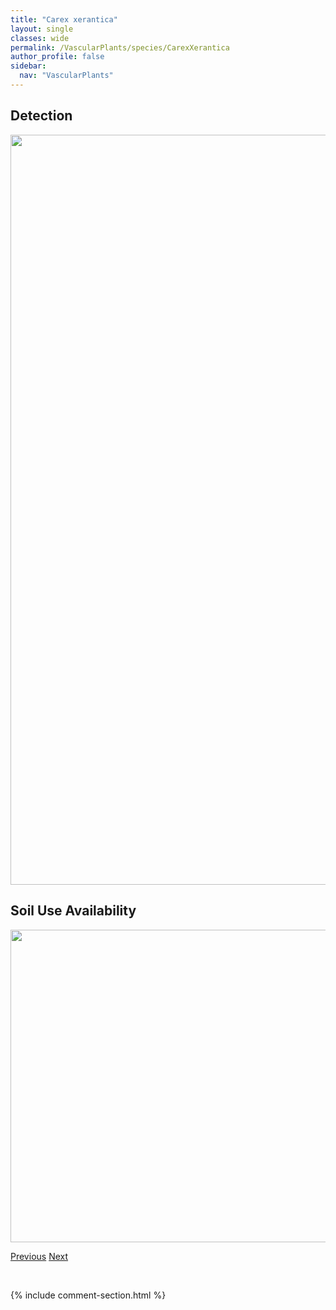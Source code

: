 ```yaml
---
title: "Carex xerantica"
layout: single
classes: wide
permalink: /VascularPlants/species/CarexXerantica
author_profile: false
sidebar:
  nav: "VascularPlants"
---
```


<h2>Detection</h2>

<a href="https://drive.google.com/uc?export=view&id=1Mn0FIyTt7LwPNhHgot-69GFhAPx1cOfv">
<img src="https://drive.google.com/uc?export=view&id=1Mn0FIyTt7LwPNhHgot-69GFhAPx1cOfv" height = "1200" width = "800">
</a>


<h2>Soil Use Availability</h2>

<a href="https://drive.google.com/uc?export=view&id=1jyFVYQGF8129x_s6rNp6ySW5Uo30W6Jv">
<img src="https://drive.google.com/uc?export=view&id=1jyFVYQGF8129x_s6rNp6ySW5Uo30W6Jv" height = "500" width = "1000">
</a>


<a href="/DevelopmentWebsite/VascularPlants/species/CarexViridula" class="pagination--pager" title="Carex viridula">Previous</a> <a href="/DevelopmentWebsite/VascularPlants/species/CarumCarvi" class="pagination--pager" title="Carum carvi">Next</a>

<p>&nbsp;</p>

{% include comment-section.html %}
